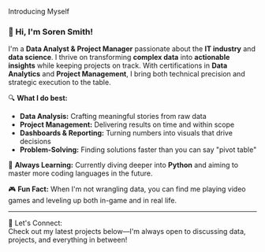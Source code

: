 Introducing Myself

### 👋 Hi, I'm Soren Smith!
I'm a **Data Analyst & Project Manager** passionate about the **IT industry** and **data science**. I thrive on transforming **complex data** into **actionable insights** while keeping projects on track. With certifications in **Data Analytics** and **Project Management**, I bring both technical precision and strategic execution to the table.

🔍 **What I do best:**
- **Data Analysis:** Crafting meaningful stories from raw data  
- **Project Management:** Delivering results on time and within scope  
- **Dashboards & Reporting:** Turning numbers into visuals that drive decisions  
- **Problem-Solving:** Finding solutions faster than you can say "pivot table"  

🚀 **Always Learning:** Currently diving deeper into **Python** and aiming to master more coding languages in the future.

🎮 **Fun Fact:** When I'm not wrangling data, you can find me playing video games and leveling up both in-game and in real life.

---

📧 Let's Connect:  
Check out my latest projects below—I'm always open to discussing data, projects, and everything in between!
